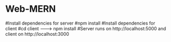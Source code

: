 # Web-MERN
#Install dependencies for server
#npm install
#Install dependencies for client
#cd client ---> npm install
#Server runs on http://localhost:5000 and client on http://localhost:3000
